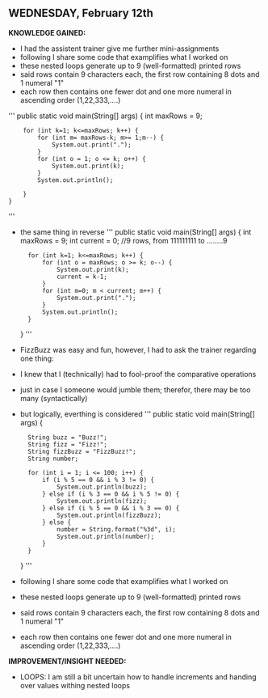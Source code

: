 ## WEDNESDAY, February 12th

__KNOWLEDGE GAINED:__
* I had the assistent trainer give me further mini-assignments
* following I share some code that examplifies what I worked on
* these nested loops generate up to 9 (well-formatted) printed rows
* said rows contain 9 characters each, the first row containing 8 dots and 1 numeral "1"
* each row then contains one fewer dot and one more numeral in ascending order (1,22,333,....)

'''
   public static void main(String[] args) {
        int maxRows = 9;

        for (int k=1; k<=maxRows; k++) {
            for (int m= maxRows-k; m>= 1;m--) {
                System.out.print(".");
            }
            for (int o = 1; o <= k; o++) {
                System.out.print(k);
            }
            System.out.println();

        }
    }
'''
* the same thing in reverse
'''
    public static void main(String[] args) {
        int maxRows = 9;
        int current = 0;
        //9 rows, from 111111111 to ........9

        for (int k=1; k<=maxRows; k++) {
            for (int o = maxRows; o >= k; o--) {
                System.out.print(k);
                current = k-1;
            }
            for (int m=0; m < current; m++) {
                System.out.print(".");
            }
            System.out.println();
        }
    }
'''


* FizzBuzz was easy and fun, however, I had to ask the trainer regarding one thing:
* I knew that I (technically) had to fool-proof the comparative operations
* just in case I someone would jumble them; therefor, there may be too many (syntactically)
* but logically, everthing is considered
'''
public static void main(String[] args) {

        String buzz = "Buzz!";
        String fizz = "Fizz!";
        String fizzBuzz = "FizzBuzz!";
        String number;

        for (int i = 1; i <= 100; i++) {
            if (i % 5 == 0 && i % 3 != 0) {
                System.out.println(buzz);
            } else if (i % 3 == 0 && i % 5 != 0) {
                System.out.println(fizz);
            } else if (i % 5 == 0 && i % 3 == 0) {
                System.out.println(fizzBuzz);
            } else {
                number = String.format("%3d", i);
                System.out.println(number);
            }
        }
    }
'''

     


* following I share some code that examplifies what I worked on
* these nested loops generate up to 9 (well-formatted) printed rows
* said rows contain 9 characters each, the first row containing 8 dots and 1 numeral "1"
* each row then contains one fewer dot and one more numeral in ascending order (1,22,333,....)



__IMPROVEMENT/INSIGHT NEEDED:__
* LOOPS: I am still a bit uncertain how to handle increments and handing over values withing nested loops

